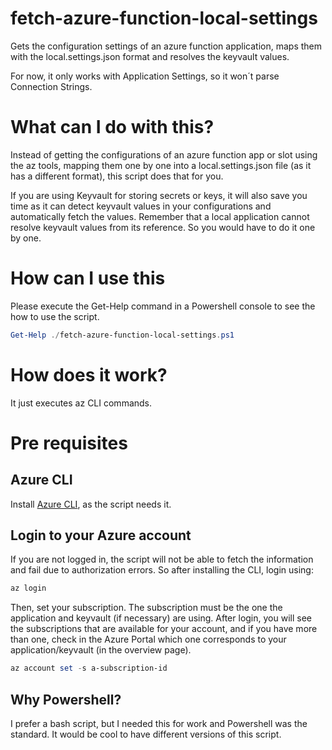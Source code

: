 # fetch-azure-function-local-settings

Gets the configuration settings of an azure function application, maps them with the local.settings.json format and resolves the keyvault values.

For now, it only works with Application Settings, so it won´t parse Connection Strings.

# What can I do with this?

Instead of getting the configurations of an azure function app or slot using the az tools, mapping them one by one into a local.settings.json file (as it has a different format), this script does that for you.

If you are using Keyvault for storing secrets or keys, it will also save you time as it can detect keyvault values in your configurations and automatically fetch the values. Remember that a local application cannot resolve keyvault values from its reference. So you would have to do it one by one.

# How can I use this

Please execute the Get-Help command in a Powershell console to see the how to use the script.
```powershell
Get-Help ./fetch-azure-function-local-settings.ps1
```

# How does it work?

It just executes az CLI commands.

# Pre requisites

## Azure CLI

Install [Azure CLI](https://docs.microsoft.com/en-us/cli/azure/install-azure-cli), as the script needs it.

## Login to your Azure account

If you are not logged in, the script will not be able to fetch the information and fail due to authorization errors. So after installing the CLI, login using:
```powershell
az login
```
Then, set your subscription. The subscription must be the one the application and keyvault (if necessary) are using. After login, you will see the subscriptions that are available for your account, and if you have more than one, check in the Azure Portal which one corresponds to your application/keyvault (in the overview page).
```powershell
az account set -s a-subscription-id
```

## Why Powershell?

I prefer a bash script, but I needed this for work and Powershell was the standard. It would be cool to have different versions of this script.
